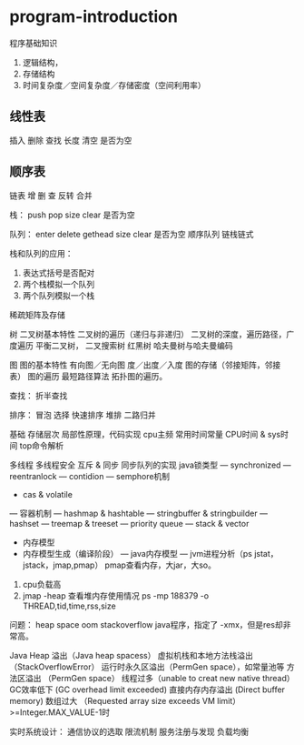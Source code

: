 # program-introduction
程序基础知识

1. 逻辑结构，
2. 存储结构
3. 时间复杂度／空间复杂度／存储密度（空间利用率）

## 线性表
插入
删除
查找
长度
清空
是否为空

## 顺序表
链表
增
删
查
反转
合并

栈：
push 
pop
size
clear
是否为空

队列：
enter
delete
gethead
size
clear
是否为空
顺序队列
链栈链式

栈和队列的应用：
1. 表达式括号是否配对
2. 两个栈模拟一个队列
3. 两个队列模拟一个栈

稀疏矩阵及存储

树
二叉树基本特性
二叉树的遍历（递归与非递归）
二叉树的深度，遍历路径，广度遍历
平衡二叉树，
二叉搜索树
红黑树
哈夫曼树与哈夫曼编码

图
图的基本特性
有向图／无向图
度／出度／入度
图的存储（邻接矩阵，邻接表）
图的遍历
最短路径算法
拓扑图的遍历。

查找：
折半查找

排序：
冒泡
选择
快速排序
堆排
二路归并

基础
存储层次
局部性原理，代码实现
cpu主频
常用时间常量
CPU时间 & sys时间
top命令解析

多线程
多线程安全
互斥 & 同步
同步队列的实现
java锁类型
— synchronized
— reentranlock
— contidion
— semphore机制
- cas & volatile

— 容器机制
— hashmap & hashtable
— stringbuffer & stringbuilder
— hashset
— treemap & treeset
— priority queue
— stack & vector


- 内存模型
- 内存模型生成（编译阶段）
— java内存模型
— jvm进程分析（ps jstat，jstack，jmap,pmap）
pmap查看内存，大jar，大so。
1. cpu负载高
2. jmap -heap 查看堆内存使用情况
ps -mp 188379 -o THREAD,tid,time,rss,size


问题：
heap space oom
stackoverflow
java程序，指定了 -xmx，但是res却非常高。

Java Heap 溢出（Java heap spacess）
虚拟机栈和本地方法栈溢出（StackOverflowError）
运行时永久区溢出（PermGen space），如常量池等
方法区溢出 （PermGen space）
线程过多（unable to creat new native thread）
GC效率低下 (GC overhead limit exceeded)
直接内存内存溢出 (Direct buffer memory)
数组过大 （Requested array size exceeds VM limit）>=Integer.MAX_VALUE-1时


实时系统设计：
通信协议的选取
限流机制
服务注册与发现
负载均衡

